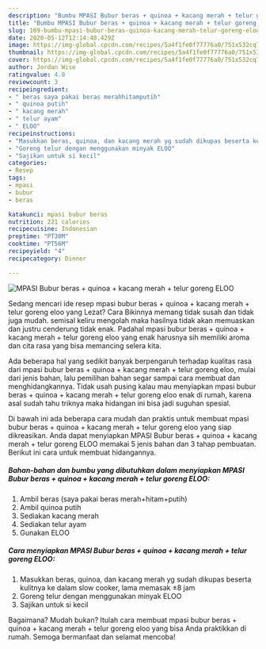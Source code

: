 ```yaml
---
description: "Bumbu MPASI Bubur beras + quinoa + kacang merah + telur goreng ELOO | Cara Bikin MPASI Bubur beras + quinoa + kacang merah + telur goreng ELOO Yang Enak Banget"
title: "Bumbu MPASI Bubur beras + quinoa + kacang merah + telur goreng ELOO | Cara Bikin MPASI Bubur beras + quinoa + kacang merah + telur goreng ELOO Yang Enak Banget"
slug: 169-bumbu-mpasi-bubur-beras-quinoa-kacang-merah-telur-goreng-eloo-cara-bikin-mpasi-bubur-beras-quinoa-kacang-merah-telur-goreng-eloo-yang-enak-banget
date: 2020-05-12T12:14:48.429Z
image: https://img-global.cpcdn.com/recipes/5a4f1fe0f77776a0/751x532cq70/mpasi-bubur-beras-quinoa-kacang-merah-telur-goreng-eloo-foto-resep-utama.jpg
thumbnail: https://img-global.cpcdn.com/recipes/5a4f1fe0f77776a0/751x532cq70/mpasi-bubur-beras-quinoa-kacang-merah-telur-goreng-eloo-foto-resep-utama.jpg
cover: https://img-global.cpcdn.com/recipes/5a4f1fe0f77776a0/751x532cq70/mpasi-bubur-beras-quinoa-kacang-merah-telur-goreng-eloo-foto-resep-utama.jpg
author: Jordan Wise
ratingvalue: 4.8
reviewcount: 3
recipeingredient:
- " beras saya pakai beras merahhitamputih"
- " quinoa putih"
- " kacang merah"
- " telur ayam"
- " ELOO"
recipeinstructions:
- "Masukkan beras, quinoa, dan kacang merah yg sudah dikupas beserta kulitnya ke dalam slow cooker, lama memasak ±8 jam"
- "Goreng telur dengan menggunakan minyak ELOO"
- "Sajikan untuk si kecil"
categories:
- Resep
tags:
- mpasi
- bubur
- beras

katakunci: mpasi bubur beras 
nutrition: 221 calories
recipecuisine: Indonesian
preptime: "PT30M"
cooktime: "PT56M"
recipeyield: "4"
recipecategory: Dinner

---
```



![MPASI Bubur beras + quinoa + kacang merah + telur goreng ELOO](https://img-global.cpcdn.com/recipes/5a4f1fe0f77776a0/751x532cq70/mpasi-bubur-beras-quinoa-kacang-merah-telur-goreng-eloo-foto-resep-utama.jpg)

Sedang mencari ide resep mpasi bubur beras + quinoa + kacang merah + telur goreng eloo yang Lezat? Cara Bikinnya memang tidak susah dan tidak juga mudah. semisal keliru mengolah maka hasilnya tidak akan memuaskan dan justru cenderung tidak enak. Padahal mpasi bubur beras + quinoa + kacang merah + telur goreng eloo yang enak harusnya sih memiliki aroma dan cita rasa yang bisa memancing selera kita.



Ada beberapa hal yang sedikit banyak berpengaruh terhadap kualitas rasa dari mpasi bubur beras + quinoa + kacang merah + telur goreng eloo, mulai dari jenis bahan, lalu pemilihan bahan segar sampai cara membuat dan menghidangkannya. Tidak usah pusing kalau mau menyiapkan mpasi bubur beras + quinoa + kacang merah + telur goreng eloo enak di rumah, karena asal sudah tahu triknya maka hidangan ini bisa jadi suguhan spesial.


Di bawah ini ada beberapa cara mudah dan praktis untuk membuat mpasi bubur beras + quinoa + kacang merah + telur goreng eloo yang siap dikreasikan. Anda dapat menyiapkan MPASI Bubur beras + quinoa + kacang merah + telur goreng ELOO memakai 5 jenis bahan dan 3 tahap pembuatan. Berikut ini cara untuk membuat hidangannya.

<!--inarticleads1-->

##### Bahan-bahan dan bumbu yang dibutuhkan dalam menyiapkan MPASI Bubur beras + quinoa + kacang merah + telur goreng ELOO:

1. Ambil  beras (saya pakai beras merah+hitam+putih)
1. Ambil  quinoa putih
1. Sediakan  kacang merah
1. Sediakan  telur ayam
1. Gunakan  ELOO




<!--inarticleads2-->

##### Cara menyiapkan MPASI Bubur beras + quinoa + kacang merah + telur goreng ELOO:

1. Masukkan beras, quinoa, dan kacang merah yg sudah dikupas beserta kulitnya ke dalam slow cooker, lama memasak ±8 jam
1. Goreng telur dengan menggunakan minyak ELOO
1. Sajikan untuk si kecil




Bagaimana? Mudah bukan? Itulah cara membuat mpasi bubur beras + quinoa + kacang merah + telur goreng eloo yang bisa Anda praktikkan di rumah. Semoga bermanfaat dan selamat mencoba!
